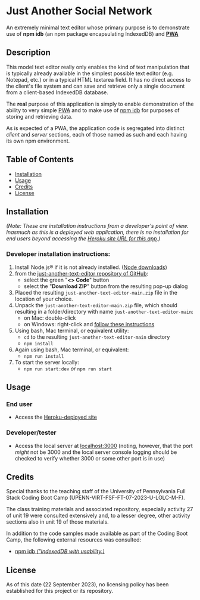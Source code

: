 # Just Another Social Network

An extremely minimal text editor whose primary purpose is to demonstrate use of **npm idb** (an npm package encapsulating IndexedDB) and [**PWA**](https://developer.mozilla.org/en-US/docs/Web/Progressive_web_apps)

## Description

This model text editor really only enables the kind of text manipulation that is typically already available in the simplest possible text editor (e.g. Notepad, etc.) or in a typical HTML textarea field.  It has no direct access to the client's file system and can save and retrieve only a single document from a client-based IndexedDB database.

The **real** purpose of this application is simply to enable demonstration of the ability to very simple [PWA](https://developer.mozilla.org/en-US/docs/Web/Progressive_web_apps) and to make use of [npm idb](https://www.npmjs.com/package/idb) for purposes of storing and retrieving data.

As is expected of a PWA, the application code is segregated into distinct *client* and *server* sections, each of those named as such and each having its own npm environment.

## Table of Contents

- [Installation](#installation)
- [Usage](#usage)
- [Credits](#credits)
- [License](#license)

## Installation

*(Note: These are installation instructions from a developer's point of view.  Inasmuch as this is a deployed web application, there is no installation for end users beyond accessing the [Heroku site URL for this app](https://limitless-taiga-69389-73b7aa8088f4.herokuapp.com/).)*

### Developer installation instructions:

1. Install Node.js® if it is not already installed.    ([Node downloads](https://nodejs.org/en/download))
2. from the [just-another-text-editor repository of GitHub](https://github.com/stevreut/just-another-text-editor):
    - select the green "**<> Code**" button
    - select the "**Download ZIP**" button from the resulting pop-up dialog
3. Placed the resulting `just-another-text-editor-main.zip` file in the location of your choice.
4. Unpack the `just-another-text-editor-main.zip` file, which should resulting in a folder/directory with name `just-another-text-editor-main`:
    - on Mac: double-click
    - on Windows: right-click and [follow these instructions](https://support.microsoft.com/en-us/windows/zip-and-unzip-files-f6dde0a7-0fec-8294-e1d3-703ed85e7ebc)
5. Using bash, Mac terminal, or equivalent utility:
    - `cd` to the resulting `just-another-text-editor-main` directory
    - `npm install`
6. Again using bash, Mac terminal, or equivalent:
    - `npm run install`
7. To start the server locally:
    - `npm run start:dev`  *or*  `npm run start` 

## Usage

### End user

  - Access the [Heroku-deployed site](https://limitless-taiga-69389-73b7aa8088f4.herokuapp.com/)

### Developer/tester

  - Access the local server at [localhost:3000](http://localhost:3000)  (noting, however, that the port *might* not be 3000 and the local server console logging should be checked to verify whether 3000 or some other port is in use)

## Credits

Special thanks to the teaching staff of the University of Pennsylvania Full Stack Coding Boot Camp (UPENN-VIRT-FSF-FT-07-2023-U-LOLC-M-F).

The class training materials and associated repository, especially activity 27 of unit 19 were consulted extensively and, to a lesser degree, other activity sections also in unit 19 of those materials.

In addition to the code samples made available as part of the Coding Boot Camp, the following external resources was consulted:

- [npm idb *("IndexedDB with usability.)*](https://www.npmjs.com/package/idb)


## License

As of this date (22 September 2023), no licensing policy has been established for this project or its repository.
